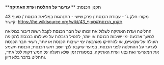 **תקנון הכנסת: **
**ערעור על החלטת ועדת האתיקה**

מקור: חלק ג׳ - עבודת הכנסת / פרק שישי - התנהגות במליאת הכנסת / סעיף 43
קישור: https://he.wikisource.org/wiki/תקנון_הכנסת#סעיף_43

החליטה ועדת האתיקה לשלול את זכותו של חבר הכנסת לקבל רשות דיבור במליאה למשך ארבעה ימי ישיבות הכנסת או יותר, להטיל הגבלות על פעילותו בכנסת לתקופה העולה על שבועיים, או להרחיקו מארבעה ימי ישיבות הכנסת או יותר, רשאי חבר הכנסת לערער על ההחלטה לפני הכנסת, במועד שיקבע לכך יושב ראש הכנסת; הכנסת תשמע את המערער ואת נציג ועדת האתיקה, במסגרת זמן שלא תעלה על חמש דקות לכל אחד, ותחליט בדבר בלא דיון.
